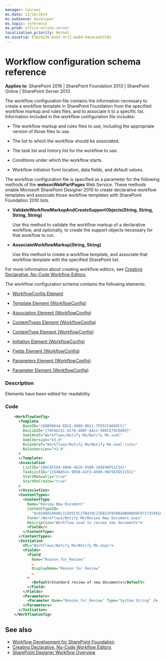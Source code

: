 ```yaml
---
manager: laurawi
ms.date: 11/16/2014
ms.audience: Developer
ms.topic: reference
ms.prod: office-online-server
localization_priority: Normal
ms.assetid: 63824239-6eb2-4cf1-ba84-44eace4d3781
---
```


# Workflow configuration schema reference

**Applies to**: SharePoint 2016 | SharePoint Foundation 2013 | SharePoint Online | SharePoint Server 2013

The workflow configuration file contains the information necessary to create a workflow template in SharePoint Foundation from the specified workflow markup and rules files, and to associate it to a specific list. Information included in the workflow configuration file includes:

- The workflow markup and rules files to use, including the appropriate version of those files to use.

- The list to which the workflow should be associated.

- The task list and history list for the workflow to use.

- Conditions under which the workflow starts.

- Workflow initiation form location, data fields, and default values.

The workflow configuration file is specified as a parameter for the following methods of the **websvcWebPartPages** Web Service. These methods enable Microsoft SharePoint Designer 2010 to create declarative workflow templates and associate those workflow templates with SharePoint Foundation 2010 lists.

- **ValidateWorkflowMarkupAndCreateSupportObjects(String, String, String, String)**

  Use this method to validate the workflow markup of a declarative workflow, and optionally, to create the support objects necessary for that workflow to run.

- **AssociateWorkflowMarkup(String, String)**

  Use this method to create a workflow template, and associate that workflow template with the specified SharePoint list.

For more information about creating workflow editors, see [Creating Declarative, No-Code Workflow Editors](https://msdn.microsoft.com/library/60dfda8d-e724-4d7d-9578-aa239c362dcf(Office.15).aspx).

The workflow configuration schema contains the following elements:

- [WorkflowConfig Element](workflowconfig-element.md)

- [Template Element (WorkflowConfig)](template-element-workflowconfig.md)

- [Association Element (WorkflowConfig)](association-element-workflowconfig.md)

- [ContentTypes Element (WorkflowConfig)](contenttypes-element-workflowconfig.md)

- [ContentType Element (WorkflowConfig)](contenttype-element-workflowconfig.md)

- [Initiation Element (WorkflowConfig)](initiation-element-workflowconfig.md)

- [Fields Element (WorkflowConfig)](fields-element-workflowconfig.md)

- [Parameters Element (WorkflowConfig)](parameters-element-workflowconfig.md)

- [Parameter Element (WorkflowConfig)](parameter-element-workflowconfig.md)


### Description

Elements have been edited for readability.

### Code

```XML 
    <WorkflowConfig>
      <Template
        BaseID="{68B99644-EDCE-4988-9D11-7FD5CCAE09CC}"
        DocLibID="{74FAE22C-0176-46DF-AA12-988CE79C8889}"
        XomlHref="Workflows/Notify Me/Notify Me.xoml"
        XomlVersion="V3.0"
        RulesHref="Workflows/Notify Me/Notify Me.xoml.rules"
        RulesVersion="V3.0"
      >
      </Template>
      <Association
        ListID="{B8C6FEEA-8066-462E-958D-1B4E90FE1C34}"
        TaskListID="{C64BA541-9D5B-42F3-A989-96F56FD51155}"
        StartManually="true"
        StartOnCreate="true"
      >
      </Association>
      <ContentTypes>
        <ContentType 
          Name="Review New Document" 
          ContentTypeID=
            "0x0108010086C115D5C5C27B439C22EB22F050B49B00DD9F97273595EA4BA32838A26054BF08" 
          Form="/Workflows/Notify Me/Review New Document.aspx" 
          Description="Workflow used to review new documents">
          <Fields/>
        </ContentType>
      </ContentTypes>
      <Initiation 
        URL="Workflows/Notify Me/Notify Me.aspx">
        <Fields>
          <Field 
            Name="Reason_for_Review" 
            …
            DisplayName="Reason for Review" 
            …
          >
            <Default>Standard review of new documents</Default>
          </Field>
        </Fields>
        <Parameters>
          <Parameter Name="Reason_for_Review" Type="System.String" />
        </Parameters>
      </Initiation>
    </WorkflowConfig>
```

## See also

- [Workflow Development for SharePoint Foundation](https://msdn.microsoft.com/library/ad7a5bf2-fab0-4b30-ae0b-46b15f16b491(Office.15).aspx)
- [Creating Declarative, No-Code Workflow Editors](https://msdn.microsoft.com/library/60dfda8d-e724-4d7d-9578-aa239c362dcf(Office.15).aspx)
- [SharePoint Designer Workflow Overview](https://msdn.microsoft.com/library/5ef4e933-564e-4dea-b2f4-c1b621774969(Office.15).aspx)



 


